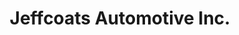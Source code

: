 ---
title: "Jeffcoats Automotive Inc."
url: /landenberg/jeffcoats-automotive-inc/
shop: car repair
---